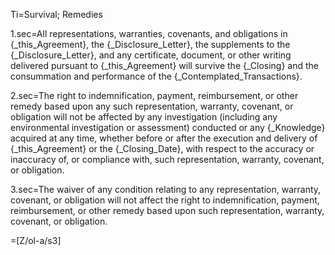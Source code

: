 Ti=Survival; Remedies

1.sec=All representations, warranties, covenants, and obligations in {_this_Agreement}, the {_Disclosure_Letter}, the supplements to the {_Disclosure_Letter}, and any certificate, document, or other writing delivered pursuant to {_this_Agreement} will survive the {_Closing} and the consummation and performance of the {_Contemplated_Transactions}.

2.sec=The right to indemnification, payment, reimbursement, or other remedy based upon any such representation, warranty, covenant, or obligation will not be affected by any investigation (including any environmental investigation or assessment) conducted or any {_Knowledge} acquired at any time, whether before or after the execution and delivery of {_this_Agreement} or the {_Closing_Date}, with respect to the accuracy or inaccuracy of, or compliance with, such representation, warranty, covenant, or obligation.

3.sec=The waiver of any condition relating to any representation, warranty, covenant, or obligation will not affect the right to indemnification, payment, reimbursement, or other remedy based upon such representation, warranty, covenant, or obligation.

=[Z/ol-a/s3]
